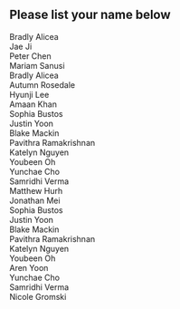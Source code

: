 ## Please list your name below

Bradly Alicea  
Jae Ji  
Peter Chen  
Mariam Sanusi  
Bradly Alicea   
Autumn Rosedale     
Hyunji Lee   
Amaan Khan   
Sophia Bustos  
Justin Yoon  
Blake Mackin  
Pavithra Ramakrishnan  
Katelyn Nguyen  
Youbeen Oh  
Yunchae Cho  
Samridhi Verma  
Matthew Hurh  
Jonathan Mei  
Sophia Bustos  
Justin Yoon   
Blake Mackin   
Pavithra Ramakrishnan  
Katelyn Nguyen  
Youbeen Oh  
Aren Yoon  
Yunchae Cho  
Samridhi Verma  
Nicole Gromski   